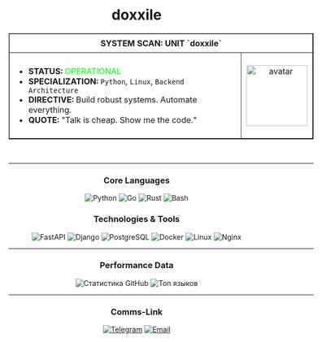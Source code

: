 <!-- 
####################################################################################
#  >> PROFILE_RENDER_ENGINE: MINIMALIST_CORE
#  >> STYLE_OVERRIDE: DOXXILE_CYBERPUNK
#  >> STATUS: PERFECTION
####################################################################################
-->

<div align="center">

<!-- ЗАГОЛОВОК -->
<h1>doxxile</h1>

<!-- ОСНОВНОЙ БЛОК "ОБО МНЕ" -->
<table border="1" style="border-collapse: collapse; border-color: #333; width: 600px;">
  <thead>
    <tr>
      <th colspan="2" style="padding: 8px;">SYSTEM SCAN: UNIT `doxxile`</th>
    </tr>
  </thead>
  <tbody>
    <tr>
      <td style="padding: 10px; vertical-align: top;">
        <ul>
          <li><b>STATUS:</b> <font color="#00FF00">OPERATIONAL</font></li>
          <li><b>SPECIALIZATION:</b> <code>Python</code>, <code>Linux</code>, <code>Backend Architecture</code></li>
          <li><b>DIRECTIVE:</b> Build robust systems. Automate everything.</li>
          <li><b>QUOTE:</b> "Talk is cheap. Show me the code."</li>
        </ul>
      </td>
      <td align="center" style="padding: 10px;">
        <!-- СЮДА НУЖНО ВСТАВИТЬ ССЫЛКУ НА ТВОЮ НОВУЮ АВАТАРКУ -->
        <img src="https://raw.githubusercontent.com/doxxile/doxxile/main/assets/avatar.png" width="120px" alt="avatar">
      </td>
    </tr>
  </tbody>
</table>

<br>

<!-- РАЗДЕЛИТЕЛЬ -->
<hr style="border-color: #333; width: 600px;">

<!-- БЛОК ЯЗЫКОВ ПРОГРАММИРОВАНИЯ -->
<h3>Core Languages</h3>
<p>
  <img src="https://img.shields.io/badge/Python-3776AB?style=for-the-badge&logo=python&logoColor=white" alt="Python"/>
  <img src="https://img.shields.io/badge/Go-00ADD8?style=for-the-badge&logo=go&logoColor=white" alt="Go"/>
  <img src="https://img.shields.io/badge/Rust-000000?style=for-the-badge&logo=rust&logoColor=white" alt="Rust"/>
  <img src="https://img.shields.io/badge/Bash-4EAA25?style=for-the-badge&logo=gnu-bash&logoColor=white" alt="Bash"/>
</p>

<!-- БЛОК ТЕХНОЛОГИЙ И ИНСТРУМЕНТОВ -->
<h3>Technologies & Tools</h3>
<p>
  <img src="https://img.shields.io/badge/FastAPI-009688?style=for-the-badge&logo=fastapi&logoColor=white" alt="FastAPI"/>
  <img src="https://img.shields.io/badge/Django-092E20?style=for-the-badge&logo=django&logoColor=white" alt="Django"/>
  <img src="https://img.shields.io/badge/PostgreSQL-4169E1?style=for-the-badge&logo=postgresql&logoColor=white" alt="PostgreSQL"/>
  <img src="https://img.shields.io/badge/Docker-2496ED?style=for-the-badge&logo=docker&logoColor=white" alt="Docker"/>
  <img src="https://img.shields.io/badge/Linux-FCC624?style=for-the-badge&logo=linux&logoColor=black" alt="Linux"/>
  <img src="https://img.shields.io/badge/Nginx-009639?style=for-the-badge&logo=nginx&logoColor=white" alt="Nginx"/>
</p>

<!-- РАЗДЕЛИТЕЛЬ -->
<hr style="border-color: #333; width: 600px;">

<!-- ДИНАМИЧЕСКАЯ СТАТИСТИКА -->
<h3>Performance Data</h3>
<p>
  <img src="https://github-readme-stats.vercel.app/api?username=doxxile&show_icons=true&theme=tokyonight&hide_border=true&include_all_commits=true&count_private=true&bg_color=00000000" alt="Статистика GitHub" />
  <img src="https://github-readme-stats.vercel.app/api/top-langs/?username=doxxile&layout=compact&theme=tokyonight&hide_border=true&bg_color=00000000" alt="Топ языков" />
</p>

<!-- РАЗДЕЛИТЕЛЬ -->
<hr style="border-color: #333; width: 600px;">

<!-- БЛОК КОНТАКТОВ -->
<h3>Comms-Link</h3>
<p>
  <a href="https://t.me/YOUR_TELEGRAM_USERNAME"><img src="https://img.shields.io/badge/Telegram-2CA5E0?style=for-the-badge&logo=telegram&logoColor=white" alt="Telegram"/></a>
  <a href="mailto:YOUR_EMAIL@example.com"><img src="https://img.shields.io/badge/Email-D14836?style=for-the-badge&logo=gmail&logoColor=white" alt="Email"/></a>
  <!-- Добавь Discord, если есть -->
</p>

</div>
